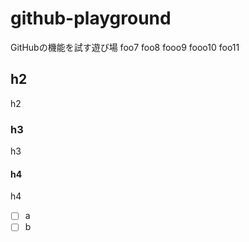 # github-playground
GitHubの機能を試す遊び場
foo7
foo8
fooo9
fooo10
foo11

## h2

h2

### h3

h3

#### h4

h4

- [ ] a
- [ ] b
